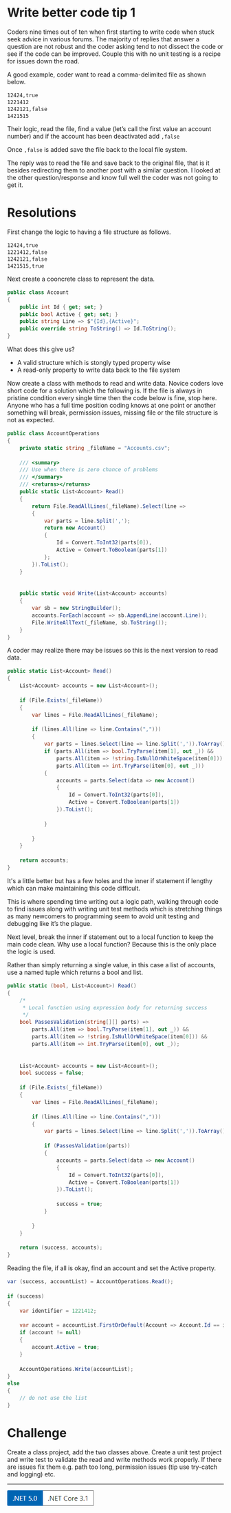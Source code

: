 # Write better code tip 1

 Coders nine times out of ten when first starting to write code when stuck seek advice in various forums. The majority of replies that answer a question are not robust and the coder asking tend to not dissect the code or see if the code can be improved. Couple this with no unit testing is a recipe for issues down the road.

 A good example, coder want to read a comma-delimited file as shown below.

 ```
 12424,true
1221412
1242121,false
1421515
```
Their logic, read the file, find a value (let’s call the first value an account number) and if the account has been deactivated add `,false`

Once `,false` is added save the file back to the local file system.

The reply was to read the file and save back to the original file, that is it besides redirecting them to another post with a similar question. I looked at the other question/response and know full well the coder was not going to get it.

# Resolutions

First change the logic to having a file structure as follows.

```
12424,true
1221412,false
1242121,false
1421515,true
```

Next create a cooncrete class to represent the data.

```csharp
public class Account 
{
    public int Id { get; set; }
    public bool Active { get; set; }
    public string Line => $"{Id},{Active}";
    public override string ToString() => Id.ToString();
}
```

What does this give us?

- A valid structure which is stongly typed property wise
- A read-only property to write data back to the file system


Now create a class with methods to read and write data. Novice coders love short code for a solution which the following is. If the file is always in pristine condition every single time then the code below is fine, stop here. Anyone who has a full time position coding knows at one point or another something will break, permission issues, missing file or the file structure is not as expected.

```csharp
public class AccountOperations
{
    private static string _fileName = "Accounts.csv";

    /// <summary>
    /// Use when there is zero chance of problems
    /// </summary>
    /// <returns></returns>
    public static List<Account> Read()
    {
        return File.ReadAllLines(_fileName).Select(line =>
        {
            var parts = line.Split(',');
            return new Account()
            {
                Id = Convert.ToInt32(parts[0]),
                Active = Convert.ToBoolean(parts[1])
            };
        }).ToList();
    }


    public static void Write(List<Account> accounts)
    {
        var sb = new StringBuilder();
        accounts.ForEach(account => sb.AppendLine(account.Line));
        File.WriteAllText(_fileName, sb.ToString());
    }
}
```

A coder may realize there may be issues so this is the next version to read data.

```csharp
public static List<Account> Read()
{
    List<Account> accounts = new List<Account>();

    if (File.Exists(_fileName))
    {
        var lines = File.ReadAllLines(_fileName);

        if (lines.All(line => line.Contains(",")))
        {
            var parts = lines.Select(line => line.Split(',')).ToArray();
            if (parts.All(item => bool.TryParse(item[1], out _)) && 
                parts.All(item => !string.IsNullOrWhiteSpace(item[0])) && 
                parts.All(item => int.TryParse(item[0], out _)))
            {
                accounts = parts.Select(data => new Account()
                {
                    Id = Convert.ToInt32(parts[0]),
                    Active = Convert.ToBoolean(parts[1])
                }).ToList();

            }

        }
    }

    return accounts;
}
```

It's a little better but has a few holes and the inner if statement if lengthy which can make maintaining this code difficult.

This is where spending time writing out a logic path, walking through code to find issues along with writing unit test methods which is stretching things as many newcomers to programming seem to avoid unit testing and debugging like it’s the plague.

Next level, break the inner if statement out to a local function to keep the main code clean. Why use a local function? Because this is the only place the logic is used.

Rather than simply returning a single value, in this case a list of accounts, use a named tuple which returns a bool and list.

```csharp
public static (bool, List<Account>) Read()
{
    /*
     * Local function using expression body for returning success
     */
    bool PassesValidation(string[][] parts) =>
        parts.All(item => bool.TryParse(item[1], out _)) && 
        parts.All(item => !string.IsNullOrWhiteSpace(item[0])) && 
        parts.All(item => int.TryParse(item[0], out _));


    List<Account> accounts = new List<Account>();
    bool success = false;
    
    if (File.Exists(_fileName))
    {
        var lines = File.ReadAllLines(_fileName);

        if (lines.All(line => line.Contains(",")))
        {
            var parts = lines.Select(line => line.Split(',')).ToArray();
            
            if (PassesValidation(parts))
            {
                accounts = parts.Select(data => new Account()
                {
                    Id = Convert.ToInt32(parts[0]),
                    Active = Convert.ToBoolean(parts[1])
                }).ToList();

                success = true;
            }
            
        }
    }

    return (success, accounts);
}
```

Reading the file, if all is okay, find an account and set the Active property.

```csharp
var (success, accountList) = AccountOperations.Read();

if (success)
{
    var identifier = 1221412;

    var account = accountList.FirstOrDefault(Account => Account.Id == identifier);
    if (account != null)
    {
        account.Active = true;
    }

    AccountOperations.Write(accountList);
}
else
{
    // do not use the list
}
```

# Challenge

Create a class project, add the two classes above. Create a unit test project and write test to validate the read and write methods work properly. If there are issues fix them e.g. path too long, permission issues (tip use try-catch and logging) etc.

---


![Versions.png](Versions.png)






